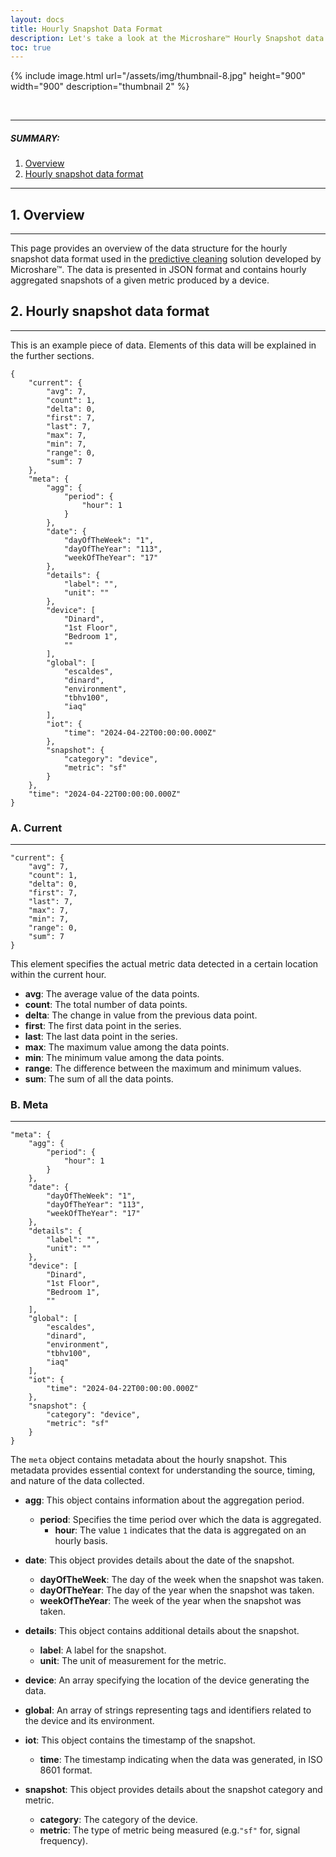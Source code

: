 ```yaml
---
layout: docs
title: Hourly Snapshot Data Format
description: Let's take a look at the Microshare™ Hourly Snapshot data format
toc: true
---
```


{% include image.html url="/assets/img/thumbnail-8.jpg" height="900" width="900" description="thumbnail 2" %}


<br>

---------------------------------------

##### SUMMARY: 

1. [Overview](./#1-overview)
2. [Hourly snapshot data format](./#2-hourly-snapshot-data-format)

---------------------------------------

## 1. Overview
---------------------------------------
This page provides an overview of the data structure for the hourly snapshot data format used in the [predictive cleaning](https://www.microshare.io/eversmart-predictive-cleaning/) solution developed by Microshare™. The data is presented in JSON format and contains hourly aggregated snapshots of a given metric produced by a device.


## 2. Hourly snapshot data format
---------------------------------------
This is an example piece of data. Elements of this data will be explained in the further sections.

```
{
    "current": {
        "avg": 7,
        "count": 1,
        "delta": 0,
        "first": 7,
        "last": 7,
        "max": 7,
        "min": 7,
        "range": 0,
        "sum": 7
    },
    "meta": {
        "agg": {
            "period": {
                "hour": 1
            }
        },
        "date": {
            "dayOfTheWeek": "1",
            "dayOfTheYear": "113",
            "weekOfTheYear": "17"
        },
        "details": {
            "label": "",
            "unit": ""
        },
        "device": [
            "Dinard",
            "1st Floor",
            "Bedroom 1",
            ""
        ],
        "global": [
            "escaldes",
            "dinard",
            "environment",
            "tbhv100",
            "iaq"
        ],
        "iot": {
            "time": "2024-04-22T00:00:00.000Z"
        },
        "snapshot": {
            "category": "device",
            "metric": "sf"
        }
    },
    "time": "2024-04-22T00:00:00.000Z"
}
```

### A. Current
---------------------------------------

```
"current": {
    "avg": 7,
    "count": 1,
    "delta": 0,
    "first": 7,
    "last": 7,
    "max": 7,
    "min": 7,
    "range": 0,
    "sum": 7
}
```

This element specifies the actual metric data detected in a certain location within the current hour.

- **avg**: The average value of the data points.
- **count**: The total number of data points.
- **delta**: The change in value from the previous data point.
- **first**: The first data point in the series.
- **last**: The last data point in the series.
- **max**: The maximum value among the data points.
- **min**: The minimum value among the data points.
- **range**: The difference between the maximum and minimum values.
- **sum**: The sum of all the data points.

### B. Meta
---------------------------------------

```
"meta": {
    "agg": {
        "period": {
            "hour": 1
        }
    },
    "date": {
        "dayOfTheWeek": "1",
        "dayOfTheYear": "113",
        "weekOfTheYear": "17"
    },
    "details": {
        "label": "",
        "unit": ""
    },
    "device": [
        "Dinard",
        "1st Floor",
        "Bedroom 1",
        ""
    ],
    "global": [
        "escaldes",
        "dinard",
        "environment",
        "tbhv100",
        "iaq"
    ],
    "iot": {
        "time": "2024-04-22T00:00:00.000Z"
    },
    "snapshot": {
        "category": "device",
        "metric": "sf"
    }
}
```
The `meta` object contains metadata about the hourly snapshot. This metadata provides essential context for understanding the source, timing, and nature of the data collected.

- **agg**: This object contains information about the aggregation period.
  - **period**: Specifies the time period over which the data is aggregated.
    - **hour**: The value `1` indicates that the data is aggregated on an hourly basis.

- **date**: This object provides details about the date of the snapshot.
  - **dayOfTheWeek**: The day of the week when the snapshot was taken.
  - **dayOfTheYear**: The day of the year when the snapshot was taken.
  - **weekOfTheYear**: The week of the year when the snapshot was taken.

- **details**: This object contains additional details about the snapshot.
  - **label**: A label for the snapshot.
  - **unit**: The unit of measurement for the metric.

- **device**: An array specifying the location of the device generating the data.

- **global**: An array of strings representing tags and identifiers related to the device and its environment.

- **iot**: This object contains the timestamp of the snapshot.
  - **time**: The timestamp indicating when the data was generated, in ISO 8601 format.

- **snapshot**: This object provides details about the snapshot category and metric.
  - **category**: The category of the device.
  - **metric**: The type of metric being measured (e.g.`"sf"` for, signal frequency).
